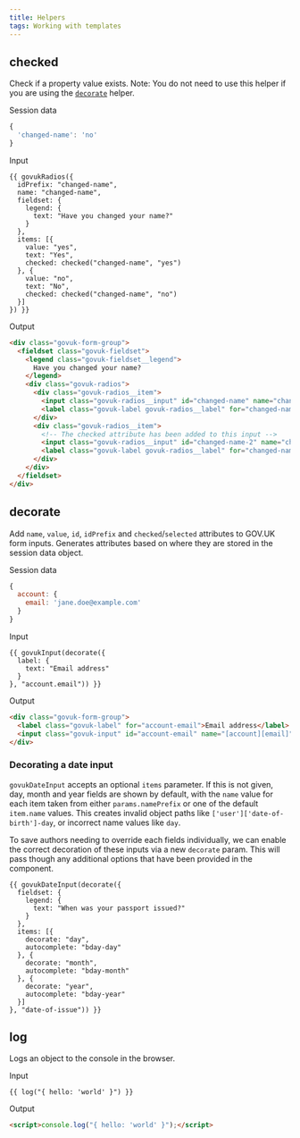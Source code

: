 ```yaml
---
title: Helpers
tags: Working with templates
---
```


## checked

Check if a property value exists. Note: You do not need to use this helper if you are using the [`decorate`](#decorate) helper.

Session data

```js
{
  'changed-name': 'no'
}
```

Input

```njk
{{ govukRadios({
  idPrefix: "changed-name",
  name: "changed-name",
  fieldset: {
    legend: {
      text: "Have you changed your name?"
    }
  },
  items: [{
    value: "yes",
    text: "Yes",
    checked: checked("changed-name", "yes")
  }, {
    value: "no",
    text: "No",
    checked: checked("changed-name", "no")
  }]
}) }}
```

Output

```html
<div class="govuk-form-group">
  <fieldset class="govuk-fieldset">
    <legend class="govuk-fieldset__legend">
      Have you changed your name?
    </legend>
    <div class="govuk-radios">
      <div class="govuk-radios__item">
        <input class="govuk-radios__input" id="changed-name" name="changed-name" type="radio" value="yes">
        <label class="govuk-label govuk-radios__label" for="changed-name">Yes</label>
      </div>
      <div class="govuk-radios__item">
        <!-- The checked attribute has been added to this input -->
        <input class="govuk-radios__input" id="changed-name-2" name="changed-name" type="radio" value="no" checked>
        <label class="govuk-label govuk-radios__label" for="changed-name-2">No</label>
      </div>
    </div>
  </fieldset>
</div>
```

## decorate

Add `name`, `value`, `id`, `idPrefix` and `checked`/`selected` attributes to GOV.UK form inputs. Generates attributes based on where they are stored in the session data object.

Session data

```js
{
  account: {
    email: 'jane.doe@example.com'
  }
}
```

Input

```njk
{{ govukInput(decorate({
  label: {
    text: "Email address"
  }
}, "account.email")) }}
```

Output

```html
<div class="govuk-form-group">
  <label class="govuk-label" for="account-email">Email address</label>
  <input class="govuk-input" id="account-email" name="[account][email]" type="text" value="jane.doe@example.com">
</div>
```

### Decorating a date input

`govukDateInput` accepts an optional `items` parameter. If this is not given, day, month and year fields are shown by default, with the `name` value for each item taken from either `params.namePrefix` or one of the default `item.name` values. This creates invalid object paths like `['user']['date-of-birth']-day`, or incorrect name values like `day`.

To save authors needing to override each fields individually, we can enable the correct decoration of these inputs via a new `decorate` param. This will pass though any additional options that have been provided in the component.

```njk
{{ govukDateInput(decorate({
  fieldset: {
    legend: {
      text: "When was your passport issued?"
    }
  },
  items: [{
    decorate: "day",
    autocomplete: "bday-day"
  }, {
    decorate: "month",
    autocomplete: "bday-month"
  }, {
    decorate: "year",
    autocomplete: "bday-year"
  }]
}, "date-of-issue")) }}
```

## log

Logs an object to the console in the browser.

Input

```njk
{{ log("{ hello: 'world' }") }}
```

Output

```html
<script>console.log("{ hello: 'world' }");</script>
```
